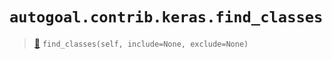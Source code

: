 # `autogoal.contrib.keras.find_classes`

> [📝](/usr/lib/python3/dist-packages/autogoal/contrib/keras/__init__.py#L22)
> `find_classes(self, include=None, exclude=None)`

